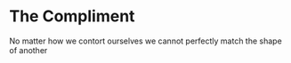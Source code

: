 # The Compliment

No matter how we contort ourselves we cannot perfectly match the shape of another

